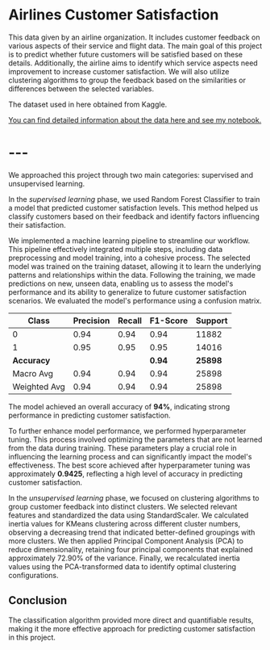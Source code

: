 # Airlines Customer Satisfaction 
This data given by an airline organization. It includes customer feedback on various aspects of their service and flight data.
The main goal of this project is to predict whether future customers will be satisfied based on these details. Additionally, the airline aims to identify which service aspects need improvement to increase customer satisfaction.
We will also utilize clustering algorithms to group the feedback based on the similarities or differences between the selected variables.

The dataset used in here obtained from Kaggle. 

<a href= 'https://www.kaggle.com/code/tugbakayaa/airlines-customer-satisfaction/notebook' target=_blank>You can find detailed information about the data here and see my notebook.</a>

# ---

We approached this project through two main categories: supervised and unsupervised learning.

In the *supervised learning* phase, we used Random Forest Classifier to train a model that predicted customer satisfaction levels. This method helped us classify customers based on their feedback and identify factors influencing their satisfaction. 

We implemented a machine learning pipeline to streamline our workflow. This pipeline effectively integrated multiple steps, including data preprocessing and model training, into a cohesive process.
The selected model was trained on the training dataset, allowing it to learn the underlying patterns and relationships within the data. Following the training, we made predictions on new, unseen data, enabling us to assess the model's performance and its ability to generalize to future customer satisfaction scenarios.
We evaluated the model's performance using a confusion matrix.

| Class | Precision | Recall | F1-Score | Support |
|-------|-----------|--------|----------|--------|
| 0     | 0.94      | 0.94   | 0.94     | 11882  |
| 1     | 0.95      | 0.95   | 0.95     | 14016  |
| **Accuracy**       |           |        | **0.94**     | **25898**  |
| Macro Avg | 0.94      | 0.94   | 0.94     | 25898  |
| Weighted Avg | 0.94      | 0.94   | 0.94     | 25898  |

The model achieved an overall accuracy of **94%**, indicating strong performance in predicting customer satisfaction.

To further enhance model performance, we performed hyperparameter tuning. This process involved optimizing the parameters that are not learned from the data during training. These parameters play a crucial role in influencing the learning process and can significantly impact the model's effectiveness.
The best score achieved after hyperparameter tuning was approximately **0.9425**, reflecting a high level of accuracy in predicting customer satisfaction.


In the *unsupervised learning* phase, we focused on clustering algorithms to group customer feedback into distinct clusters. 
We selected relevant features and standardized the data using StandardScaler. We calculated inertia values for KMeans clustering across different cluster numbers, observing a decreasing trend that indicated better-defined groupings with more clusters. We then applied Principal Component Analysis (PCA) to reduce dimensionality, retaining four principal components that explained approximately 72.90% of the variance. Finally, we recalculated inertia values using the PCA-transformed data to identify optimal clustering configurations.

## Conclusion
The classification algorithm provided more direct and quantifiable results, making it the more effective approach for predicting customer satisfaction in this project.



